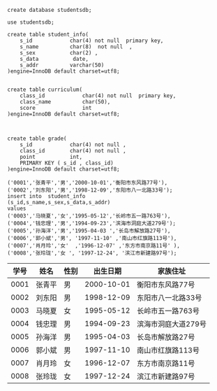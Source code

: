 ```mysql
create database studentsdb;

use studentsdb;

create table student_info(
	s_id  			char(4) not null  primary key,
	s_name 		 	char(8)  not null  ,
	s_sex 			char(2) ,
	s_data	 		 date,
	s_addr 	 		varchar(50)
)engine=InnoDB default charset=utf8;


create table curriculum(
	class_id 			char(4) not null  primary key,
	class_name 		 	char(50),
	score   			int
)engine=InnoDB default charset=utf8;



create table grade(
	s_id 			char(4) not null ,
	class_id   		char(4) not null ,
	point   		int,
    PRIMARY KEY ( s_id , class_id)
)engine=InnoDB default charset=utf8;

('0001','张青平','男','2000-10-01','衡阳市东风路77号'),
('0002','刘东阳','男','1998-12-09','东阳市八一北路33号');
insert into  student_info
(s_id,s_name,s_sex,s_data,s_addr)
values
('0003','马晓夏','女','1995-05-12','长岭市五一路763号'),
('0004','钱忠理','男','1994-09-23','滨海市洞庭大道279号');
('0005','孙海洋','男','1995-04-03 ','长岛市解放路27号'),
('0006','郭小斌','男', '1997-11-10' ,'南山市红旗路113号'),
('0007','肖月玲','女'  ,'1996-12-07' ,'东方市南京路11号' ),
('0008','张玲珑','女 ', '1997-12-24', '滨江市新建路97号'); 

```







| 学号 | 姓名   | 性别 | 出生日期   | 家族住址            |
| ---- | ------ | ---- | ---------- | ------------------- |
| 0001 | 张青平 | 男   | 2000-10-01 | 衡阳市东风路77号    |
| 0002 | 刘东阳 | 男   | 1998-12-09 | 东阳市八一北路33号  |
| 0003 | 马晓夏 | 女   | 1995-05-12 | 长岭市五一路763号   |
| 0004 | 钱忠理 | 男   | 1994-09-23 | 滨海市洞庭大道279号 |
| 0005 | 孙海洋 | 男   | 1995-04-03 | 长岛市解放路27号    |
| 0006 | 郭小斌 | 男   | 1997-11-10 | 南山市红旗路113号   |
| 0007 | 肖月玲 | 女   | 1996-12-07 | 东方市南京路11号    |
| 0008 | 张玲珑 | 女   | 1997-12-24 | 滨江市新建路97号    |